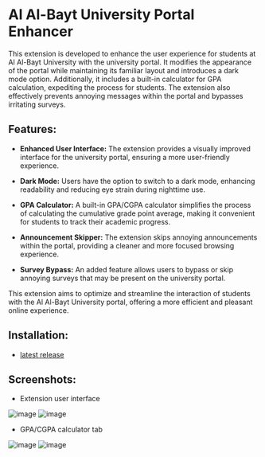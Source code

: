 # Al Al-Bayt University Portal Enhancer

This extension is developed to enhance the user experience for students at Al Al-Bayt University with the university portal. It modifies the appearance of the portal while maintaining its familiar layout and introduces a dark mode option. Additionally, it includes a built-in calculator for GPA calculation, expediting the process for students. The extension also effectively prevents annoying messages within the portal and bypasses irritating surveys.

## Features:

- **Enhanced User Interface:** The extension provides a visually improved interface for the university portal, ensuring a more user-friendly experience.

- **Dark Mode:** Users have the option to switch to a dark mode, enhancing readability and reducing eye strain during nighttime use.

- **GPA Calculator:** A built-in GPA/CGPA calculator simplifies the process of calculating the cumulative grade point average, making it convenient for students to track their academic progress.

- **Announcement Skipper:** The extension skips annoying announcements within the portal, providing a cleaner and more focused browsing experience.

- **Survey Bypass:** An added feature allows users to bypass or skip annoying surveys that may be present on the university portal.

This extension aims to optimize and streamline the interaction of students with the Al Al-Bayt University portal, offering a more efficient and pleasant online experience.

## Installation:

 - [latest release](https://chromewebstore.google.com/detail/portal-enhancer/mfhhcdmhoafkojnllcgoipafikndgjjo)

## Screenshots:

- Extension user interface
  
![image](https://github.com/MossaJehad/AABU-Portal-Enhancer-Extension/assets/50895915/e3de8ac5-7428-4c09-9512-f3076c23cc41)
![image](https://github.com/MossaJehad/AABU-Portal-Enhancer-Extension/assets/50895915/ef1ee78d-5fc9-43f0-ab11-c42b5e1e3936)

- GPA/CGPA calculator tab
  
![image](https://github.com/MossaJehad/AABU-Portal-Enhancer-Extension/assets/50895915/dbfb8264-c833-405c-a787-7c9d1ce3c4d8)
![image](https://github.com/MossaJehad/AABU-Portal-Enhancer-Extension/assets/50895915/5b722e4d-652c-42a8-bfe4-fa214f9a7fc3)

